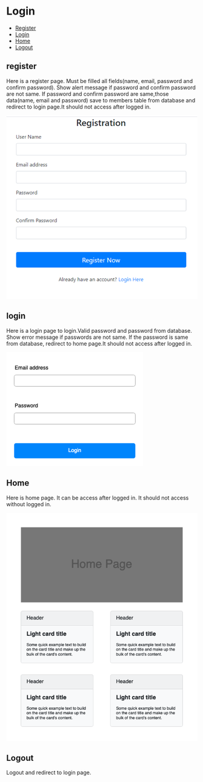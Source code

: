 # Login

- [Register](#register)
- [Login](#login)
- [Home](#home)
- [Logout](#logout)

## register

Here is a register page. Must be filled all fields(name, email, password and confirm password). Show alert message if password and confirm password are not same. If password and confirm password are same,those data(name, email and password) save to members table from database and redirect to login page.It should not access after logged in.

![Register Image](./images/register.png)

## login

Here is a login page to login.Valid password and password from database. Show error message if passwords are not same. If the password is same from database, redirect to home page.It should not access after logged in.

![Login Image](./images/login.png)

## Home

Here is home page. It can be access after logged in. It should not access without logged in.

![Home Image](./images/home.png)

## Logout

Logout and redirect to login page.
